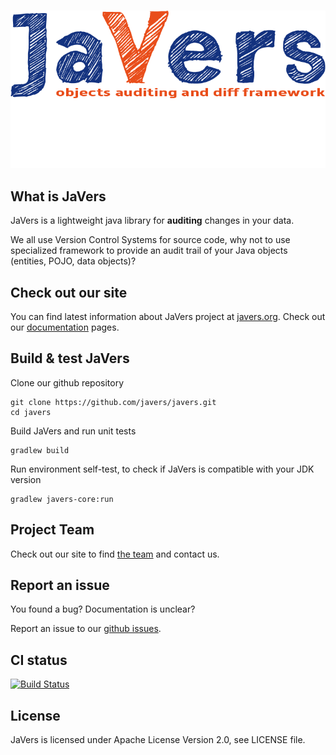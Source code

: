 ﻿﻿
![JVlogo.png](JVlogo2.png)

## What is JaVers
JaVers is a lightweight java library for **auditing** changes in your data.

We all use Version Control Systems for source code,
why not to use specialized framework to provide an audit trail of your Java objects (entities, POJO, data objects)?

## Check out our site
You can find latest information about JaVers project at [javers.org](http://javers.org).
Check out our [documentation](http://javers.org/documentation)</a> pages.

## Build & test JaVers
Clone our github repository

```
git clone https://github.com/javers/javers.git
cd javers
```

Build JaVers and run unit tests

```
gradlew build
```

Run environment self-test, to check if JaVers is compatible with your JDK version

```
gradlew javers-core:run
```



## Project Team
Check out our site to find [the team](http://javers.org/#team) and contact us.

## Report an issue
You found a bug? Documentation is unclear?

Report an issue to our [github issues](http://github.com/javers/javers/issues/).

## CI status
[![Build Status](https://travis-ci.org/javers/javers.png?branch=master)](https://travis-ci.org/javers/javers)

## License
JaVers is licensed under Apache License Version 2.0, see LICENSE file.